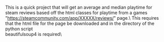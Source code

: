 This is a quick project that will get an average and median playtime for steam reviews based off the html classes for playtime from a games "https://steamcommunity.com/app/XXXXX/reviews/" page.\ 
This requires that the html file for the page be downloaded and in the directory of the python script\
beautifulsoup4 is required\